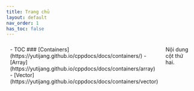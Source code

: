 ```yaml
---
title: Trang chủ
layout: default
nav_order: 1
has_toc: false
---
```

<div style="display: flex;">
  <div style="flex: 1; padding: 10px;">
- TOC
### [Containers](https://yutijang.github.io/cppdocs/docs/containers/)
    - [Array](https://yutijang.github.io/cppdocs/docs/containers/array)
    - [Vector](https://yutijang.github.io/cppdocs/docs/containers/vector)
    
  </div>
  <div style="flex: 1; padding: 10px;">
    Nội dung cột thứ hai.
  </div>
</div>



